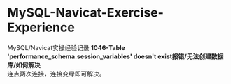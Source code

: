# MySQL-Navicat-Exercise-Experience
MySQL/Navicat实操经验记录
**1046-Table 'performance_schema.session_variables' doesn't exist报错/无法创建数据库/如何解决**  
连点两次连接，连接变绿即可解决。  
